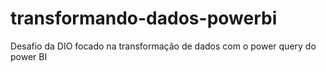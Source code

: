 # transformando-dados-powerbi
Desafio da DIO focado na transformação de dados com o power query do power BI
